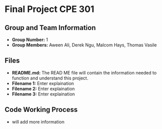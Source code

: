 # Final Project CPE 301 

## Group and Team Information
- **Group Number:** 1 
- **Group Members:** Aween Ali, Derek Ngu, Malcom Hays, Thomas Vasile

## Files 
- **README.md:** The READ ME file will contain the information needed to function and understand this project. 
- **Filename 1:** Enter explaination
- **Filename 2:** Enter explaination
- **Filename 3:** Enter explaination

## Code Working Process 
- will add more information